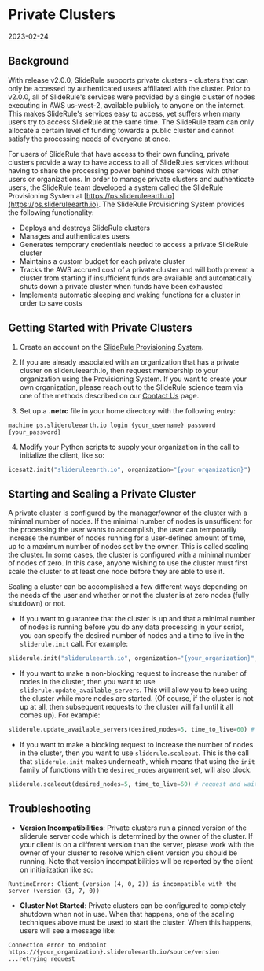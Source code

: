 # Private Clusters

2023-02-24

## Background

With release v2.0.0, SlideRule supports private clusters - clusters that can only be accessed by authenticated users affiliated with the cluster.  Prior to v2.0.0, all of SlideRule's services were provided by a single cluster of nodes executing in AWS us-west-2, available publicly to anyone on the internet. This makes SlideRule's services easy to access, yet suffers when many users try to access SlideRule at the same time.  The SlideRule team can only allocate a certain level of funding towards a public cluster and cannot satisfy the processing needs of everyone at once.

For users of SlideRule that have access to their own funding, private clusters provide a way to have access to all of SlideRules services without having to share the processing power behind those services with other users or organizations.  In order to manage private clusters and authenticate users, the SlideRule team developed a system called the SlideRule Provisioning System at [https://ps.slideruleearth.io](https://ps.slideruleearth.io).  The SlideRule Provisioning System provides the following functionality:

* Deploys and destroys SlideRule clusters
* Manages and authenticates users
* Generates temporary credentials needed to access a private SlideRule cluster
* Maintains a custom budget for each private cluster
* Tracks the AWS accrued cost of a private cluster and will both prevent a cluster from starting if insufficient funds are available and automatically shuts down a private cluster when funds have been exhausted
* Implements automatic sleeping and waking functions for a cluster in order to save costs


## Getting Started with Private Clusters

1. Create an account on the [SlideRule Provisioning System](https://ps.slideruleearth.io).

2. If you are already associated with an organization that has a private cluster on slideruleearth.io, then request membership to your organization using the Provisioning System.  If you want to create your own organization, please reach out to the SlideRule science team via one of the methods described on our [Contact Us](https://slideruleearth.io/contact/) page.

3. Set up a __.netrc__ file in your home directory with the following entry:
```
machine ps.slideruleearth.io login {your_username} password {your_password}
```

4. Modify your Python scripts to supply your organization in the call to initialize the client, like so:
```Python
icesat2.init("slideruleearth.io", organization="{your_organization}")
```

## Starting and Scaling a Private Cluster

A private cluster is configured by the manager/owner of the cluster with a minimal number of nodes.  If the minimal number of nodes is unsufficent for the processing the user wants to accomplish, the user can temporarily increase the number of nodes running for a user-defined amount of time, up to a maximum number of nodes set by the owner.  This is called scaling the cluster.  In some cases, the cluster is configured with a minimal number of nodes of zero.  In this case, anyone wishing to use the cluster must first scale the cluster to at least one node before they are able to use it.

Scaling a cluster can be accomplished a few different ways depending on the needs of the user and whether or not the cluster is at zero nodes (fully shutdown) or not.
* If you want to guarantee that the cluster is up and that a minimal number of nodes is running before you do any data processing in your script, you can specify the desired number of nodes and a time to live in the `sliderule.init` call.  For example:
```Python
sliderule.init("slideruleearth.io", organization="{your_organization}", desired_nodes=5, time_to_live=60) # run 5 nodes for 60 minutes
```
* If you want to make a non-blocking request to increase the number of nodes in the cluster, then you want to use `sliderule.update_available_servers`.  This will allow you to keep using the cluster while more nodes are started.  (Of course, if the cluster is not up at all, then subsequent requests to the cluster will fail until it all comes up). For example:
```Python
sliderule.update_available_servers(desired_nodes=5, time_to_live=60) # kick off starting 5 nodes for 60 minutes
```
* If you want to make a blocking request to increase the number of nodes in the cluster, then you want to use `sliderule.scaleout`.  This is the call that `sliderule.init` makes underneath, which means that using the `init` family of functions with the `desired_nodes` argument set, will also block.
```Python
sliderule.scaleout(desired_nodes=5, time_to_live=60) # request and wait for 5 nodes for 60 minutes
```

## Troubleshooting

* **Version Incompatibilities**: Private clusters run a pinned version of the sliderule server code which is determined by the owner of the cluster.  If your client is on a different version than the server, please work with the owner of your cluster to resolve which client version you should be running.  Note that version incompatibilities will be reported by the client on initialization like so:
```
RuntimeError: Client (version (4, 0, 2)) is incompatible with the server (version (3, 7, 0))
```

* **Cluster Not Started**: Private clusters can be configured to completely shutdown when not in use.  When that happens, one of the scaling techniques above must be used to start the cluster.  When this happens, users will see a message like:
```
Connection error to endpoint https://{your_organization}.slideruleearth.io/source/version ...retrying request
```
